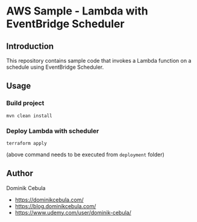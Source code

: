 # AWS Sample - Lambda with EventBridge Scheduler

## Introduction

This repository contains sample code that invokes a Lambda function on a schedule using EventBridge Scheduler.

## Usage

### Build project

```shell
mvn clean install
```

### Deploy Lambda with scheduler

```shell
terraform apply
```

(above command needs to be executed from `deployment` folder)

## Author

Dominik Cebula

* https://dominikcebula.com/
* https://blog.dominikcebula.com/
* https://www.udemy.com/user/dominik-cebula/

